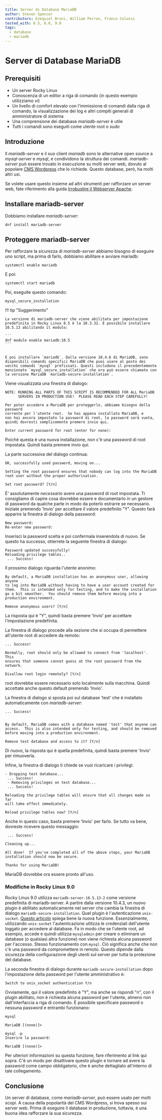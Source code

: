 ```yaml
---
title: Server di Database MariaDB
author: Steven Spencer
contributors: Ezequiel Bruni, William Perron, Franco Colussi
tested_with: 8.5, 8.6, 9.0
tags:
  - database
  - mariadb
---
```


# Server di Database MariaDB

## Prerequisiti

* Un server Rocky Linux
* Conoscenza di un editor a riga di comando (in questo esempio utilizziamo _vi_)
* Un livello di comfort elevato con l'immissione di comandi dalla riga di comando, la visualizzazione dei log e altri compiti generali di amministratore di sistema
* Una comprensione dei database _mariadb-server_ è utile
* Tutti i comandi sono eseguiti come utente root o _sudo_

## Introduzione

Il _mariadb-server_ e il suo client _mariadb_ sono le alternative open source a _mysql-server_ e _mysql_, e condividono la struttura dei comandi. _mariadb-server_ può essere trovato in esecuzione su molti server web, dovuto al popolare [CMS Wordpress](https://wordpress.org/) che lo richiede. Questo database, però, ha molti altri usi.

Se volete usare questo insieme ad altri strumenti per rafforzare un server web, fate riferimento alla guida [Irrobustire il Webserver Apache](../web/apache_hardened_webserver/index.md).

## Installare mariadb-server

Dobbiamo installare _mariadb-server_:

`dnf install mariadb-server`

## Proteggere mariadb-server

Per rafforzare la sicurezza di _mariadb-server_ abbiamo bisogno di eseguire uno script, ma prima di farlo, dobbiamo abilitare e avviare mariadb:

`systemctl enable mariadb`

E poi:

`systemctl start mariadb`

Poi, eseguite questo comando:

`mysql_secure_installation`

!!! tip "Suggerimento"

    La versione di mariadb-server che viene abilitata per impostazione predefinita in Rocky Linux 8.5 è la 10.3.32. È possibile installare 10.5.13 abilitando il modulo:

    ```
    dnf module enable mariadb:10.5
    ```


    E poi installare `mariadb`. Dalla versione 10.4.6 di MariaDB, sono disponibili comandi specifici MariaDB che puoi usare al posto dei vecchi comandi `mysql` prefissati. Questi includono il precedentemente menzionato `mysql_secure_installation` che ora può essere chiamato con la versione MariaDB `mariadb-secure-installation`.

Viene visualizzata una finestra di dialogo:

```
NOTE: RUNNING ALL PARTS OF THIS SCRIPT IS RECOMMENDED FOR ALL MariaDB
      SERVERS IN PRODUCTION USE!  PLEASE READ EACH STEP CAREFULLY!

Per poter accedere a MariaDB per proteggerlo, abbiamo bisogno della password
corrente per l'utente root.  Se hai appena installato MariaDB, e
non hai ancora impostato la password di root, la password sarà vuota,
quindi dovresti semplicemente premere invio qui.

Enter current password for root (enter for none):
```

Poiché questa è una nuova installazione, non c'è una password di root impostata. Quindi basta premere invio qui.

La parte successiva del dialogo continua:

```
OK, successfully used password, moving on...

Setting the root password ensures that nobody can log into the MariaDB
root user without the proper authorisation.

Set root password? [Y/n]
```

È' assolutamente _necessario_ avere una password di root impostata. Ti consigliamo di capire cosa dovrebbe essere e documentarlo in un gestore di password da qualche parte in modo da poterlo estrarre se necessario. Iniziate premendo 'Invio' per accettare il valore predefinito "Y". Questo farà apparire la finestra di dialogo della password:

```
New password:
Re-enter new password:
```

Inserisci la password scelta e poi confermala inserendola di nuovo. Se questo ha successo, otterrete la seguente finestra di dialogo:

```
Password updated successfully!
Reloading privilege tables..
 ... Success!
```

Il prossimo dialogo riguarda l'utente anonimo:

```
By default, a MariaDB installation has an anonymous user, allowing anyone
to log into MariaDB without having to have a user account created for
them.  This is intended only for testing, and to make the installation
go a bit smoother.  You should remove them before moving into a
production environment.

Remove anonymous users? [Y/n]
```

La risposta qui è "Y", quindi basta premere 'Invio' per accettare l'impostazione predefinita.

La finestra di dialogo procede alla sezione che si occupa di permettere all'utente root di accedere da remoto:

```
... Success!

Normally, root should only be allowed to connect from 'localhost'.  This
ensures that someone cannot guess at the root password from the network.

Disallow root login remotely? [Y/n]
```

root dovrebbe essere necessario solo localmente sulla macchina. Quindi accettate anche questo default premendo 'Invio'.

La finestra di dialogo si sposta poi sul database 'test' che è installato automaticamente con _mariadb-server_:

```
... Success!


By default, MariaDB comes with a database named 'test' that anyone can
access.  This is also intended only for testing, and should be removed
before moving into a production environment.

Remove test database and access to it? [Y/n]
```

Di nuovo, la risposta qui è quella predefinita, quindi basta premere 'Invio' per rimuoverla.

Infine, la finestra di dialogo ti chiede se vuoi ricaricare i privilegi:

```
- Dropping test database...
 ... Success!
 - Removing privileges on test database...
 ... Success!

Reloading the privilege tables will ensure that all changes made so far
will take effect immediately.

Reload privilege tables now? [Y/n]
```

Anche in questo caso, basta premere 'Invio' per farlo. Se tutto va bene, dovreste ricevere questo messaggio:

```
 ... Success!

Cleaning up...

All done!  If you've completed all of the above steps, your MariaDB
installation should now be secure.

Thanks for using MariaDB!
```

MariaDB dovrebbe ora essere pronto all'uso.

### Modifiche in Rocky Linux 9.0

Rocky Linux 9.0 utilizza `mariadb-server-10.5.13-2` come versione predefinita di mariadb-server. A partire dalla versione 10.4.3, un nuovo plugin è abilitato automaticamente nel server che cambia la finestra di dialogo `mariadb-secure-installation`. Quel plugin è l'autenticazione `unix-socket`. [Questo articolo](https://mariadb.com/kb/en/authentication-plugin-unix-socket/) spiega bene la nuova funzione. Essenzialmente, utilizzando `unix-socket` l'autenticazione utilizza le credenziali dell'utente loggato per accedere al database. Fa in modo che se l'utente root, ad esempio, accede e quindi utilizza `mysqladmin` per creare o eliminare un database (o qualsiasi altra funzione) non viene richiesta alcuna password per l'accesso. Stesso funzionamento con `mysql`. Ciò significa anche che non c'è una password da compromettere in remoto. Questo dipende dalla sicurezza della configurazione degli utenti sul server per tutta la protezione del database.

La seconda finestra di dialogo durante `mariadb-secure-installation` dopo l'impostazione della password per l'utente amministrativo è:

```
Switch to unix_socket authentication Y/n
```

Ovviamente, qui il valore predefinito è "Y", ma anche se rispondi "n", con il plugin abilitato, non è richiesta alcuna password per l'utente, almeno non dall'interfaccia a riga di comando. È possibile specificare password o nessuna password e entrambi funzionano:

```
mysql

MariaDB [(none)]>
```

```
mysql -p
Inserire la password:

MariaDB [(none)]>
```

Per ulteriori informazioni su questa funzione, fare riferimento al link qui sopra. C'è un modo per disattivare questo plugin e tornare ad avere la password come campo obbligatorio, che è anche dettagliato all'interno di tale collegamento.

## Conclusione

Un server di database, come _mariadb-server_, può essere usato per molti scopi. A causa della popolarità del CMS Wordpress, si trova spesso sui server web. Prima di eseguire il database in produzione, tuttavia, è una buona idea rafforzare la sua sicurezza.
